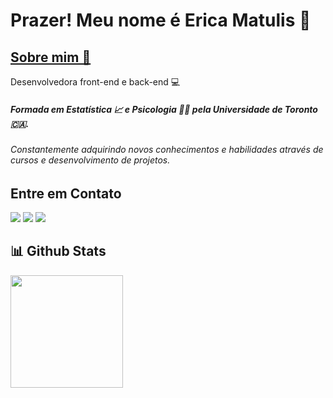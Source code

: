 # Prazer! Meu nome é Erica Matulis 👋

## <a href="https://esmatulis.github.io/meu-site/" target="_blank">Sobre mim 👩</a>
Desenvolvedora front-end e back-end 💻
  
##### Formada em Estatística 📈 e Psicologia 👩‍🎓 pela Universidade de Toronto 🇨🇦.
###### Constantemente adquirindo novos conhecimentos e habilidades através de cursos e desenvolvimento de projetos.


## Entre em Contato
<div>
  <a href="https://www.instagram.com/ericaintheair/" target="_blank">
    <img src="https://img.shields.io/badge/-Instagram-%23E4405F?style=for-the-badge&logo=instagram&logoColor=white"></a>
 	<a href="https://www.youtube.com/user/ericamatulis" target="_blank">
    <img src="https://img.shields.io/badge/YouTube-FF0000?style=for-the-badge&logo=youtube&logoColor=white"></a>
  <a href="https://www.linkedin.com/in/ericamatulis/" target="_blank">
    <img src="https://img.shields.io/badge/-LinkedIn-%230077B5?style=for-the-badge&logo=linkedin&logoColor=white"></a> 
</div>


 ## 📊 Github Stats
<div>
  <a href="https://github.com/guuhferiani"></a>
  <img height="180em" src="https://github-readme-stats.vercel.app/api/top-langs/?username=esmatulis&layout=compact&langs_count=7&theme=dracula"/>
</div>

